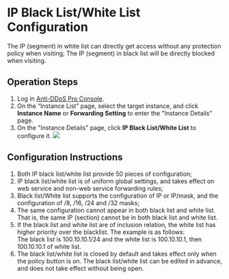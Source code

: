 # IP Black List/White List Configuration

The IP (segment) in white list can directly get access without any protection policy when visiting;
The IP (segment) in black list will be directly blocked when visiting.

## Operation Steps
1. Log in [Anti-DDoS Pro Console](https://ip-anti-console.jdcloud.com/instancelist).
2. On the “Instance List” page, select the target instance, and click **Instance Name** or **Forwarding Setting** to enter the "Instance Details" page.
3. On the "Instance Details" page, click **IP Black List/White List** to configure it.
![](https://github.com/jdcloudcom/cn/blob/edit/image/Advanced%20Anti-DDoS/blacklist%2001.png)

## Configuration Instructions
1. Both IP black list/white list provide 50 pieces of configuration;
2. IP black list/white list is of uniform global settings, and takes effect on web service and non-web service forwarding rules;
3. Black list/White list supports the configuration of IP or IP/mask, and the configuration of /8, /16, /24 and /32 masks;
4. The same configuration cannot appear in both black list and white list. That is, the same IP (section) cannot be in both black list and white list.
5. If the black list and white list are of inclusion relation, the white list has higher priority over the blacklist. The example is as follows: </BR>
The black list is 100.10.10.1/24 and the white list is 100.10.10.1, then 100.10.10.1 of white list.
6. The black list/white list is closed by default and takes effect only when the policy button is on. The black list/white list can be edited in advance, and does not take effect without being open.



